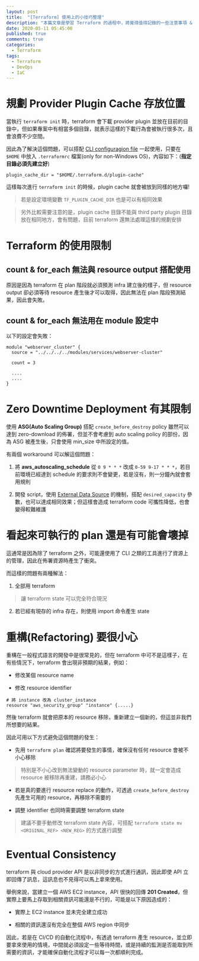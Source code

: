 ```yaml
---
layout: post
title:  "[Terraform] 使用上的小技巧整理"
description: "本篇文章是學習 Terraform 的過程中，將覺得值得記錄的一些注意事項 & 小技巧進行整理後所留下的筆記，後續若是有其他值得記錄的內容，會再繼續補上"
date: 2020-05-11 05:45:00
published: true
comments: true
categories:
  - Terraform
tags:
  - Terraform
  - DevOps
  - IaC
---
```



規劃 Provider Plugin Cache 存放位置
=================================

當執行 `terraform init` 時，terraform 會下載 provider plugin 並放在目前的目錄中，但如果專案中有相當多個目錄，就表示這樣的下載行為會被執行很多次，且會浪費不少空間。

因此為了解決這個問題，可以搭配 [CLI configuragion file](https://www.terraform.io/docs/commands/cli-config.html) 一起使用，只要在 `$HOME` 中放入 `.terraformrc` 檔案(only for non-Windows OS)，內容如下：(**指定目錄必須先建立好**)

```
plugin_cache_dir = "$HOME/.terraform.d/plugin-cache"
```

這樣每次進行 `terraform init` 的時候，plugin cache 就會被放到同樣的地方囉!

> 若是設定環境變數 `TF_PLUGIN_CACHE_DIR` 也是可以有相同效果

> 另外比較需要注意的是，plugin cache 目錄不能與 third party plugin 目錄放在相同地方，會有問題，目前 terraform 還無法處理這樣的規劃安排


Terraform 的使用限制
==================

## count & for_each 無法與 resource output 搭配使用

原因是因為 terraform 在 plan 階段就必須預測 infra 建立後的樣子，但 resource output 卻必須等待 resource 產生後才可以取得，因此無法在 plan 階段預測結果，因此會失敗。

## count & for_each 無法用在 module 設定中

以下的設定會失敗：

```hcl
module "webserver_cluster" {
  source = "../../../../modules/services/webserver-cluster"

  count = 3

  ....
  ....
}
```


Zero Downtime Deployment 有其限制
================================

使用 **ASG(Auto Scaling Group)** 搭配 `create_before_destroy` policy 雖然可以達到 zero-download 的佈署，但並不會考慮到 auto scaling policy 的部份，因為 ASG 被產生後，只會使用 min_size 中所設定的值。

有兩個 workaround 可以解這個問題：

1. 將 **aws_autoscaling_schedule** 從 `0 9 * * *` 改成 `0-59 9-17 * * *`，若目前環境已經達到 schedule 的要求則不會變更，若是沒有，則一分鐘內就會套用規則

2. 開發 script，使用 [External Data Source](https://www.terraform.io/docs/providers/external/data_source.html) 的機制，搭配 `desired_capacity` 參數，也可以達成相同效果；但這樣會造成 terraform code 可攜性降低，也會變得較難維護


看起來可執行的 plan 還是有可能會壞掉
===============================

這通常是因為除了 terraform 之外，可能還使用了 CLI 之類的工具進行了資源上的管理，因此在佈署資源時產生了衝突。

而這樣的問題有兩種解法：

1. 全部用 terraform
> 讓 terraform state 可以完全符合現況

2. 若已經有現存的 infra 存在，則使用 import 命令產生 state


重構(Refactoring) 要很小心
========================

重構在一般程式語言的開發中是很常見的，但在 terraform 中可不是這樣子，在有些情況下，terraform 會出現非預期的結果，例如：

- 修改某個 resource name

- 修改 resource identifier

```hcl
# 將 instance 改為 cluster_instance
resource "aws_security_group" "instance" {.....}
```

然後 terraform 就會把原本的 resource 移除，重新建立一個新的，但這並非我們所想要的結果。

因此可用以下方式避免這個問題的發生：

- 先用 `terraform plan` 確認將要發生的事情，確保沒有任何 resource 會被不小心移除
> 特別是不小心改到無法變動的 resource parameter 時，就一定會造成 resource 被移除再重建，請務必小心

- 若是真的要進行 resource replace 的動作，可透過 `create_before_destroy` 先產生可用的 resource，再移除不需要的

- 調整 identifier 也同時需要調整 terraform state
> 建議不要手動修改 terraform state 內容，可搭配 `terraform state mv <ORIGINAL_REF> <NEW_REG>` 的方式進行調整


Eventual Consistency
====================

terraform 與 cloud provider API 是以非同步的方式進行通訊，因此即使 API 立即回傳了訊息，這訊息也不見得可以馬上拿來使用。

舉例來說，當建立一個 AWS EC2 instance，API 很快的回傳 **201 Created**，但實際上要馬上存取到相關資訊可能還是不行的，可能是以下原因造成的：

- 實際上 EC2 instance 並未完全建立成功

- 相關的資訊還沒有完全在整個 AWS region 中同步

因此，若是在 CI/CD 的自動化流程中，有透過 terraform 產生 resource，並立即要拿來使用的情境，中間就必須設定一些等待時間，或是持續的監測是否能取到所需要的資訊，才能確保自動化流程才可以每一次都順利完成。